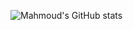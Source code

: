 ![Mahmoud's GitHub stats](https://github-readme-stats.vercel.app/api?username=mahmoudmarayef&show_icons=true&theme=dark)
